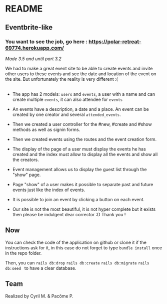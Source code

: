 # README

## Eventbrite-like

### You want to see the job, go here : https://polar-retreat-69774.herokuapp.com/

_Made 3.5 and until part 3.2_

We had to make a great event site to be able to create events and invite other users to these events and see the date and location of the event on the site. But unfortunately the reality is very different :( <br/><br/>

* The app has 2 models: ```users``` and ``events``, a user with a name and can create multiple ```events```, it can also attendee for ```events``` <br/>

* An events have a description, a date and a place. An event can be created by one creator and several ```attended_events```. <br/>

* Then we created a user controller for the #new, #create and #show methods as well as signin forms. <br/>

* Then we created events using the routes and the event creation form. <br/>

* The display of the page of a user must display the events he has created and the index must allow to display all the events and show all the creators. <br/>

* Event management allows us to display the guest list through the "show" page. <br/>

* Page "show" of a user makes it possible to separate past and future events just like the index of events. <br/>

* It is possible to join an event by clicking a button on each event. <br/>

* Our site is not the most beautiful, it is not hyper complete but it exists then please be indulgent dear corrector :D Thank you ! <br/>


## Now 

You can check the code of the application on github or clone it if the instructions ask for it, in this case do not forget to type ```bundle install``` once in the repo folder.

Then, you can 
```rails db:drop```
```rails db:create```
```rails db:migrate```
```rails db:seed ``` 
to have a clear database.

## Team 

Realized by Cyril M. & Pacôme P.
